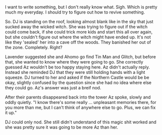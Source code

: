 I want to write something, but I don't really know what.
Sigh.
Which is pretty much my everyday.
I should try to figure out how to revive something.

So. DJ is standing on the roof, looking almost blank like in the sky that just sucked away the wicked witch. She was trying to figure out if the witch could come back, if she could trick more kids and start this all over again, but she couldn't figure out where the witch might have ended up. It's not like they 'sealed' her into a cave off the woods. They banished her out of the zone. Completely. Right?

Lavender suggested she and Ahomo go find Tin Man and Glitch, but before that, she wanted to know where they were going to go. She correctly guessed Az wouldn't be too happy staying here. Az didn't actually reply. Instead she reminded DJ that they were still holding hands with a light squeeze. DJ turned to her and asked if the Northern Castle would be be okay, slightly confused by the question since she had no idea where else they could go. Az's answer was just a breif nod.

After their parents disappeared back into the tower Az spoke, slowly and oddly quietly. "I know there's some really ... unpleasant memories there, for you more than me, but I can't think of anywhere else to go. Plus, we can fix it up."

DJ could only nod. She still didn't understand of this magic shit worked and she was pretty sure it was going to be more Az than her.
